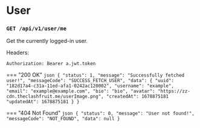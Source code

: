 # User

### `GET /api/v1/user/me`

Get the currently logged-in user.

Headers:
```http
Authorization: Bearer a.jwt.token
```

=== "200 OK"
    ```json
    {
      "status": 1,
      "message": "Successfully fetched user!",
      "messageCode": "SUCCESS_FETCH_USER",
      "data": {
        "uuid": "182d17a4-c31a-11ed-afa1-0242ac120002",
        "username": "example",
        "email": "example@example.com",
        "bio": "bio",
        "avatar": "https://zz-cdn.theclashfruit.me/userImage.png",
        "createdAt": 1678875181
        "updatedAt": 1678875181
      }
    }
    ```

=== "404 Not Found"
    ```json
    {
      "status": 0,
      "message": "User not found!",
      "messageCode": "NOT_FOUND",
      "data": null
    }
    ```